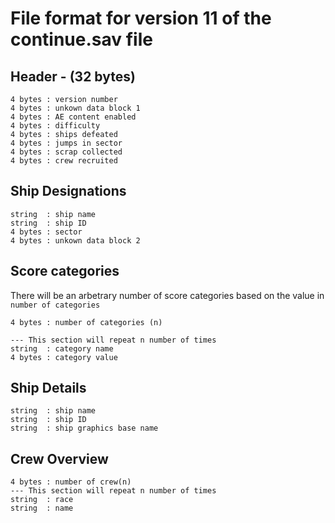 # File format for version 11 of the continue.sav file

## Header - (32 bytes)
```
4 bytes : version number
4 bytes : unkown data block 1
4 bytes : AE content enabled
4 bytes : difficulty
4 bytes : ships defeated
4 bytes : jumps in sector
4 bytes : scrap collected
4 bytes : crew recruited
```
## Ship Designations
```
string  : ship name
string  : ship ID
4 bytes : sector
4 bytes : unkown data block 2
```
## Score categories
There will be an arbetrary number of score categories based on the value in `number of categories`
```
4 bytes : number of categories (n)

--- This section will repeat n number of times
string  : category name
4 bytes : category value
```
## Ship Details
```
string  : ship name
string  : ship ID
string  : ship graphics base name
```

## Crew Overview
```
4 bytes : number of crew(n)
--- This section will repeat n number of times
string  : race
string  : name
```
